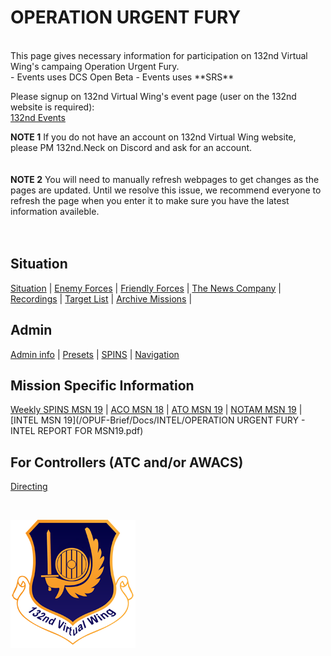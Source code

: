 # OPERATION URGENT FURY

<br>
This page gives necessary information for participation on 132nd Virtual Wing's campaing Operation Urgent Fury. <br>
- Events uses  DCS Open Beta  
- Events uses  **SRS**
<br>




Please signup on 132nd Virtual Wing's event page (user on the 132nd website is required): <br>
[132nd Events](http://www.132virtualwing.org/index.php/page/events)

**NOTE 1** If you do not have an account on 132nd Virtual Wing website, please PM 132nd.Neck on Discord and ask for an account. 
<br>
<br>
<br>
**NOTE 2** You will need to manually refresh webpages to get changes as the pages are updated. Until we resolve this issue, we recommend everyone to refresh the page when you enter it to make sure you have the latest information availeble.
<br>
<br>
<br>

## Situation
[Situation](/Docs/Situation.md) |  [Enemy Forces](/OPUF-Brief/Docs/Enemy/Enemy.html)  |  [Friendly Forces](/Docs/Friendlies.md) | [The News Company](/OPUF-Brief/Docs/News/News_company.html) |  
[Recordings](/OPUF-Brief/Docs/Movies.html) | [Target List](/OPUF-Brief/Docs/TARGET/Target_list.html) | [Archive Missions](/OPUF-Brief/Docs/Archive.html) |  




## Admin
[Admin info](/OPUF-Brief/Docs/Admin/Admin.html) | [Presets](/Docs/Presets.md)  | [SPINS](/Docs/SPINS.md) | [Navigation](/Docs/Navigation.md)



## Mission Specific Information <br>
[Weekly SPINS MSN 19](/OPUF-Brief/Docs/SPINS_19.html) | [ACO MSN 18](/OPUF-Brief/Docs/ACO/ACO_19.html) | [ATO MSN 19](/OPUF-Brief/Docs/ATO/ATO_19.html) | [NOTAM MSN 19](/OPUF-Brief/Docs/NOTAM/NOTAM_19.html) |  
[INTEL MSN 19](/OPUF-Brief/Docs/INTEL/OPERATION URGENT FURY - INTEL REPORT FOR MSN19.pdf)


## For Controllers (ATC and/or AWACS)
[Directing](/OPUF-Brief/Docs/Directing/directing.html)
<br>




<br>




![132nd Logo](/Images/132ndLogosmall.png)
